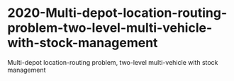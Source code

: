 # 2020-Multi-depot-location-routing-problem-two-level-multi-vehicle-with-stock-management
Multi-depot location-routing problem, two-level multi-vehicle with stock management
